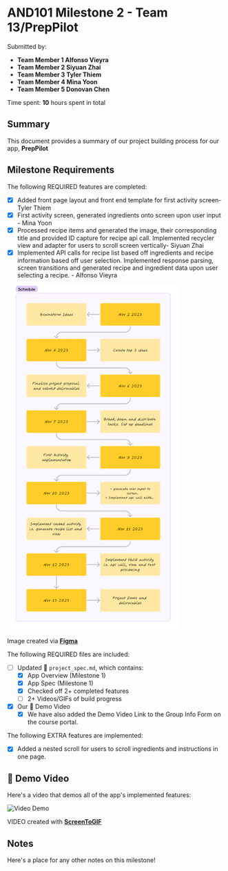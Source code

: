 <!-- (This is a comment) INSTRUCTIONS: Go through this page and fill out any **bolded** entries with their correct values.-->

# AND101 Milestone 2 - **Team 13/PrepPilot**

Submitted by:
- **Team Member 1 Alfonso Vieyra**
- **Team Member 2 Siyuan Zhai**
- **Team Member 3 Tyler Thiem**
- **Team Member 4 Mina Yoon**
- **Team Member 5 Donovan Chen**

Time spent: **10** hours spent in total

## Summary

This document provides a summary of our project building process for our app, **PrepPilot**

## Milestone Requirements

<!-- Please be sure to change the [ ] to [x] for any features you completed.  If a feature is not checked [x], you might miss the points for that item! -->

The following REQUIRED features are completed:

- [X] Added front page layout and front end template for first activity screen- Tyler Thiem 
- [X] First activity screen, generated ingredients onto screen upon user input - Mina Yoon 
- [X] Processed recipe items and generated the image, their corresponding title and provided ID capture 
for recipe api call. Implemented recycler view and adapter for users to scroll screen vertically- Siyuan Zhai 
- [X] Implemented API calls for recipe list based off ingredients and recipe information based off user selection. 
Implemented response parsing, screen transitions and generated recipe and ingredient data upon user 
selecting a recipe. - Alfonso Vieyra

<img src='schedule.png' title='Schedule' width='400' height="800" alt='Project Schedule' />

Image created via **[Figma](https://www.figma.com/)**

The following REQUIRED files are included:

- [ ] Updated 📄 `project_spec.md`, which contains:
  - [X] App Overview (Milestone 1)
  - [X] App Spec (Milestone 1)
  - [X] Checked off 2+ completed features
  - [ ] 2+ Videos/GIFs of build progress

- [X] Our 🎥 Demo Video
  - [X] We have also added the Demo Video Link to the Group Info Form on the course portal.

The following EXTRA features are implemented:

- [X] Added a nested scroll for users to scroll ingredients and instructions in one page.

## 🎥 Demo Video

Here's a video that demos all of the app's implemented features:

<img src='prepPilot-demo.gif' title='Video Demo' width='400' height="800" alt='Video Demo' />

VIDEO created with **[ScreenToGIF](https://www.screentogif.com/)**

## Notes

Here's a place for any other notes on this milestone!